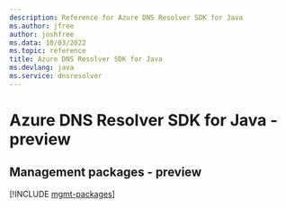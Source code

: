 ```yaml
---
description: Reference for Azure DNS Resolver SDK for Java
ms.author: jfree
author: joshfree
ms.data: 10/03/2022
ms.topic: reference
title: Azure DNS Resolver SDK for Java
ms.devlang: java
ms.service: dnsresolver
---
```

# Azure DNS Resolver SDK for Java - preview

## Management packages - preview
[!INCLUDE [mgmt-packages](dns-resolver-mgmt-index.md)]